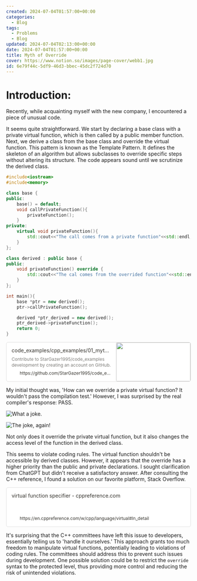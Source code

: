 ```yaml
---
created: 2024-07-04T01:57:00+00:00
categories:
  - Blog
tags:
  - Problems
  - Blog
updated: 2024-07-04T02:13:00+00:00
date: 2024-07-04T01:57:00+00:00
title: Myth of Override
cover: https://www.notion.so/images/page-cover/webb1.jpg
id: 6e79f44c-5df9-46d3-bbec-45dc2f724d70
---
```


# Introduction:

Recently, while acquainting myself with the new company, I encountered a piece of unusual code.

It seems quite straightforward. We start by declaring a base class with a private virtual function, which is then called by a public member function. Next, we derive a class from the base class and override the virtual function. This pattern is known as the Template Pattern. It defines the skeleton of an algorithm but allows subclasses to override specific steps without altering its structure. The code appears sound until we scrutinize the derived class.

```c++
#include<iostream>
#include<memory>

class base {
public:
    base() = default;
    void callPrivateFunction(){
        privateFunction();
    }
private:
    virtual void privateFunction(){
        std::cout<<"The call comes from a private function"<<std::endl;
    }
};

class derived : public base {
public:
    void privateFunction() override {
        std::cout<<"The cal comes from the overrided function"<<std::endl;
    }
};

int main(){
    base *ptr = new derived();
    ptr->callPrivateFunction();

    derived *ptr_derived = new derived();
    ptr_derived->privateFunction();
    return 0;
}
```

<div style="width: 100%; margin-top: 4px; margin-bottom: 4px;"><div style="display: flex; background:white;border-radius:5px"><a href="https://github.com/StarGazer1995/code_examples/blob/main/cpp_examples/01_myth_of_override/src/main.cpp"target="_blank"rel="noopener noreferrer"style="display: flex; color: inherit; text-decoration: none; user-select: none; transition: background 20ms ease-in 0s; cursor: pointer; flex-grow: 1; min-width: 0px; flex-wrap: wrap-reverse; align-items: stretch; text-align: left; overflow: hidden; border: 1px solid rgba(55, 53, 47, 0.16); border-radius: 5px; position: relative; fill: inherit;"><div style="flex: 4 1 180px; padding: 12px 14px 14px; overflow: hidden; text-align: left;"><div style="font-size: 14px; line-height: 20px; color: rgb(55, 53, 47); white-space: nowrap; overflow: hidden; text-overflow: ellipsis; min-height: 24px; margin-bottom: 2px;">code_examples/cpp_examples/01_myth_of_override/src/main.cpp at main · StarGazer1995/code_examples</div><div style="font-size: 12px; line-height: 16px; color: rgba(55, 53, 47, 0.65); height: 32px; overflow: hidden;">Contribute to StarGazer1995/code_examples development by creating an account on GitHub.</div><div style="display: flex; margin-top: 6px; height: 16px;"><img src="https://github.githubassets.com/favicons/favicon.svg"style="width: 16px; height: 16px; min-width: 16px; margin-right: 6px;"><div style="font-size: 12px; line-height: 16px; color: rgb(55, 53, 47); white-space: nowrap; overflow: hidden; text-overflow: ellipsis;">https://github.com/StarGazer1995/code_examples/blob/main/cpp_examples/01_myth_of_override/src/main.cpp</div></div></div><div style="flex: 1 1 180px; display: block; position: relative;"><div style="position: absolute; inset: 0px;"><div style="width: 100%; height: 100%;"><img src="https://opengraph.githubassets.com/24dae9f0ad65ae788f1f405a6204e98dbfd21a90718b49e4873c8a534314d035/StarGazer1995/code_examples" referrerpolicy="no-referrer" style="display: block; object-fit: cover; border-radius: 3px; width: 100%; height: 100%;"></div></div></div></a></div></div>

My initial thought was, 'How can we override a private virtual function? It wouldn't pass the compilation test.' However, I was surprised by the real compiler's response: PASS.

![What a joke.](https://prod-files-secure.s3.us-west-2.amazonaws.com/9ae3228c-6982-46ec-8946-abb7d53f72af/7076b5a7-f77b-4088-89a5-4af49191dc75/Untitled.png?X-Amz-Algorithm=AWS4-HMAC-SHA256&X-Amz-Content-Sha256=UNSIGNED-PAYLOAD&X-Amz-Credential=ASIAZI2LB466V6LF325P%2F20250427%2Fus-west-2%2Fs3%2Faws4_request&X-Amz-Date=20250427T064614Z&X-Amz-Expires=3600&X-Amz-Security-Token=IQoJb3JpZ2luX2VjEL3%2F%2F%2F%2F%2F%2F%2F%2F%2F%2FwEaCXVzLXdlc3QtMiJIMEYCIQDo1klCl1J3rGttt7DHkWPDnIPnVq2539iDqoXFkP8McgIhANV3xFF7HPW793RmJfjKrkZPFHrA%2FwDLU2VINz6iH6iEKv8DCFYQABoMNjM3NDIzMTgzODA1IgwHimeufGJevd6tDDIq3AO09NMKBO44CBsjZ6QTvD9Lb1s4Q9MyGGs%2FJaLeIuAjJ43EmrzBmdhL9s9m1pSLsJOEzFPWN1%2Fyw5wPyU4yF4L8qReKtL671nYMTkHQ8XouOa%2F9CJBncTEPb6IfjmvfP32TBOUBqdU0PRR9yOHQiyNHdzKWOzt6f6c0OtZ0%2F6iJpIqrOpegGlpmET3KyWuFy7jZv618rJVW54y1A8ASWA2HnpfFZXlMO8sDhxt76oBgr90gY9vtTiSlNO5IZ5TtUgl1cWSw72SYDK23Wh00tvr2lii3KFRvKb5tJy%2F0ROCmgeqIuZQVac6%2BXogoUTX2BdHqeQEeTTPtKLmB0y4rcxiHfxTwTXCp8HY%2FObNlghsa3fnIOanxFud1d679xMVZ4QDYraWpfzqYUWI3Kycus%2BB6ifEjX03m0uFCqVolP0hT%2Bwn3PvNXf1au%2F5iFwzkOes68fDkoqrvsYvPXmzed%2FKedjmLk3Riaye1ELBwmsF%2FncwM8%2F90ONuqQ4XQavlHOs6k6x%2BVCzw77gRQdLlTMmMDD9z0jFwjboY9mQNg1n5isBF3gu8xE8vY%2FCS8yJ3%2FalX6%2Bg9xYpXoUoB5K7UZcbg0h3KddFPoFWaj24uXKH53jJifaJq18pXXM%2B4AMVzCS7bbABjqkAXo0OAZzq%2Fe%2BdrmNw7zFYlug8FcTBhZU9Q7zrEgcf5orPOJ1NL7I%2BsJnEA%2BI%2B%2BWW16IZK6FkolH2oayzeceBgG%2BXZi2UXE60%2FuJawQfLXa6G%2BB3fjXKrkxXcIBw7VA8AStKD%2FOLDdqKE3qwzu2IBw%2F0ovYRO29lc7rferj0oHoVFWCXgT6ktOfih413oSkWRXpcXADK9GpO7C5Vx6X1tJvyWuW73&X-Amz-Signature=7a6df237d7c91877d9d3beb7512c42f1a020484e06834efa77f877a30f645496&X-Amz-SignedHeaders=host&x-id=GetObject)

![The joke, again!](https://prod-files-secure.s3.us-west-2.amazonaws.com/9ae3228c-6982-46ec-8946-abb7d53f72af/2529529b-7ad6-4518-8580-80a12b76db36/Untitled.png?X-Amz-Algorithm=AWS4-HMAC-SHA256&X-Amz-Content-Sha256=UNSIGNED-PAYLOAD&X-Amz-Credential=ASIAZI2LB466V6LF325P%2F20250427%2Fus-west-2%2Fs3%2Faws4_request&X-Amz-Date=20250427T064614Z&X-Amz-Expires=3600&X-Amz-Security-Token=IQoJb3JpZ2luX2VjEL3%2F%2F%2F%2F%2F%2F%2F%2F%2F%2FwEaCXVzLXdlc3QtMiJIMEYCIQDo1klCl1J3rGttt7DHkWPDnIPnVq2539iDqoXFkP8McgIhANV3xFF7HPW793RmJfjKrkZPFHrA%2FwDLU2VINz6iH6iEKv8DCFYQABoMNjM3NDIzMTgzODA1IgwHimeufGJevd6tDDIq3AO09NMKBO44CBsjZ6QTvD9Lb1s4Q9MyGGs%2FJaLeIuAjJ43EmrzBmdhL9s9m1pSLsJOEzFPWN1%2Fyw5wPyU4yF4L8qReKtL671nYMTkHQ8XouOa%2F9CJBncTEPb6IfjmvfP32TBOUBqdU0PRR9yOHQiyNHdzKWOzt6f6c0OtZ0%2F6iJpIqrOpegGlpmET3KyWuFy7jZv618rJVW54y1A8ASWA2HnpfFZXlMO8sDhxt76oBgr90gY9vtTiSlNO5IZ5TtUgl1cWSw72SYDK23Wh00tvr2lii3KFRvKb5tJy%2F0ROCmgeqIuZQVac6%2BXogoUTX2BdHqeQEeTTPtKLmB0y4rcxiHfxTwTXCp8HY%2FObNlghsa3fnIOanxFud1d679xMVZ4QDYraWpfzqYUWI3Kycus%2BB6ifEjX03m0uFCqVolP0hT%2Bwn3PvNXf1au%2F5iFwzkOes68fDkoqrvsYvPXmzed%2FKedjmLk3Riaye1ELBwmsF%2FncwM8%2F90ONuqQ4XQavlHOs6k6x%2BVCzw77gRQdLlTMmMDD9z0jFwjboY9mQNg1n5isBF3gu8xE8vY%2FCS8yJ3%2FalX6%2Bg9xYpXoUoB5K7UZcbg0h3KddFPoFWaj24uXKH53jJifaJq18pXXM%2B4AMVzCS7bbABjqkAXo0OAZzq%2Fe%2BdrmNw7zFYlug8FcTBhZU9Q7zrEgcf5orPOJ1NL7I%2BsJnEA%2BI%2B%2BWW16IZK6FkolH2oayzeceBgG%2BXZi2UXE60%2FuJawQfLXa6G%2BB3fjXKrkxXcIBw7VA8AStKD%2FOLDdqKE3qwzu2IBw%2F0ovYRO29lc7rferj0oHoVFWCXgT6ktOfih413oSkWRXpcXADK9GpO7C5Vx6X1tJvyWuW73&X-Amz-Signature=9ce9d2f7421d40db9bd199561e7ef4fc548c346c8ced56f6c216cd4714f122c1&X-Amz-SignedHeaders=host&x-id=GetObject)

Not only does it override the private virtual function, but it also changes the access level of the function in the derived class.

This seems to violate coding rules. The virtual function shouldn't be accessible by derived classes. However, it appears that the override has a higher priority than the public and private declarations. I sought clarification from ChatGPT but didn't receive a satisfactory answer. After consulting the C++ reference, I found a solution on our favorite platform, Stack Overflow.

<div style="width: 100%; margin-top: 4px; margin-bottom: 4px;"><div style="display: flex; background:white;border-radius:5px"><a href="https://en.cppreference.com/w/cpp/language/virtual#In_detail"target="_blank"rel="noopener noreferrer"style="display: flex; color: inherit; text-decoration: none; user-select: none; transition: background 20ms ease-in 0s; cursor: pointer; flex-grow: 1; min-width: 0px; flex-wrap: wrap-reverse; align-items: stretch; text-align: left; overflow: hidden; border: 1px solid rgba(55, 53, 47, 0.16); border-radius: 5px; position: relative; fill: inherit;"><div style="flex: 4 1 180px; padding: 12px 14px 14px; overflow: hidden; text-align: left;"><div style="font-size: 14px; line-height: 20px; color: rgb(55, 53, 47); white-space: nowrap; overflow: hidden; text-overflow: ellipsis; min-height: 24px; margin-bottom: 2px;">virtual function specifier - cppreference.com</div><div style="font-size: 12px; line-height: 16px; color: rgba(55, 53, 47, 0.65); height: 32px; overflow: hidden;"></div><div style="display: flex; margin-top: 6px; height: 16px;"><img src="https://en.cppreference.com/favicon.ico"style="width: 16px; height: 16px; min-width: 16px; margin-right: 6px;"><div style="font-size: 12px; line-height: 16px; color: rgb(55, 53, 47); white-space: nowrap; overflow: hidden; text-overflow: ellipsis;">https://en.cppreference.com/w/cpp/language/virtual#In_detail</div></div></div></a></div></div>

It's surprising that the C++ committees have left this issue to developers, essentially telling us to 'handle it ourselves.' This approach grants too much freedom to manipulate virtual functions, potentially leading to violations of coding rules. The committees should address this to prevent such issues during development. One possible solution could be to restrict the `override` syntax to the protected level, thus providing more control and reducing the risk of unintended violations.
